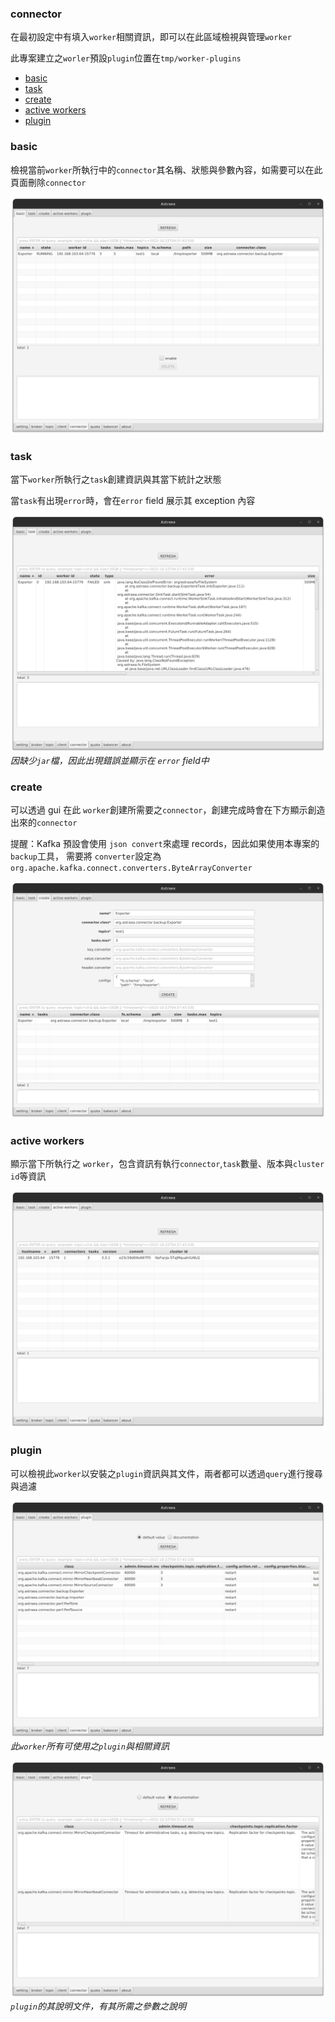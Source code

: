 ### connector

在最初設定中有填入`worker`相關資訊，即可以在此區域檢視與管理`worker`

此專案建立之`worler`預設`plugin`位置在`tmp/worker-plugins`

- [basic](#basic)
- [task](#task)
- [create](#create)
- [active workers](#active-workers)
- [plugin](#plugin)

### basic

檢視當前`worker`所執行中的`connector`其名稱、狀態與參數內容，如需要可以在此頁面刪除`connector`

![connector_basic_1.png](connector_basic_1.png)

### task

當下`worker`所執行之`task`創建資訊與其當下統計之狀態

當`task`有出現`error`時，會在`error` field 展示其 exception 內容

![connector_task_1.png](connector_task_1.png)
*因缺少`jar`檔，因此出現錯誤並顯示在 `error` field中*

### create

可以透過 gui 在此 `worker`創建所需要之`connector`，創建完成時會在下方顯示創造出來的`connector`

提醒：Kafka 預設會使用 `json convert`來處理 records，因此如果使用本專案的`backup`工具，
需要將 `converter`設定為 `org.apache.kafka.connect.converters.ByteArrayConverter`

![connector_create_1.png](connector_create_1.png)

### active workers

顯示當下所執行之 `worker`，包含資訊有執行`connector`,`task`數量、版本與`cluster id`等資訊

![connector_active_workers_1.png](connector_active_workers_1.png)

### plugin

可以檢視此`worker`以安裝之`plugin`資訊與其文件，兩者都可以透過`query`進行搜尋與過濾

![connector_plugin_1.png](connector_plugin_1.png)
*此`worker`所有可使用之`plugin`與相關資訊*

![connector_plugin_2.png](connector_plugin_2.png)
*`plugin`的其說明文件，有其所需之參數之說明*